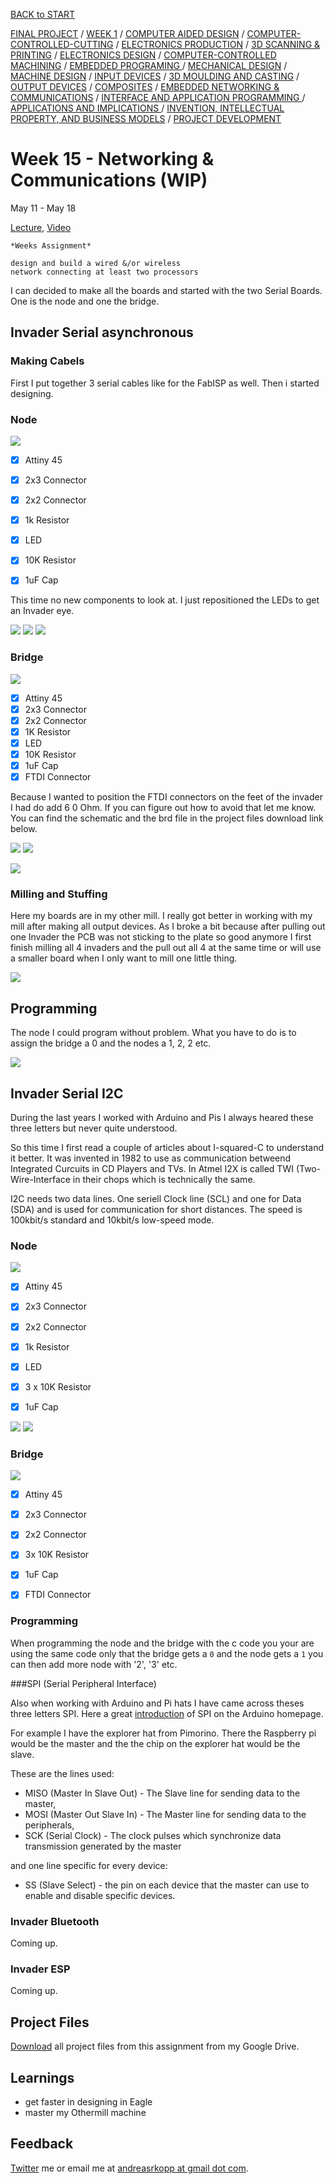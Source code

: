 [BACK to START](../)

[FINAL PROJECT](../final) / [WEEK 1](../week1) / [COMPUTER AIDED DESIGN](../week2) / [COMPUTER-CONTROLLED-CUTTING](../week3) / [ELECTRONICS PRODUCTION](../week4) / [3D SCANNING & PRINTING](../week5) / [ELECTRONICS DESIGN](../week6)  / [COMPUTER-CONTROLLED MACHINING](../week7) / [EMBEDDED PROGRAMING ](../week8) / [MECHANICAL DESIGN](../week9) / [MACHINE DESIGN](../week10) / [INPUT DEVICES](../week11) / [3D MOULDING AND CASTING](../week12) / [OUTPUT DEVICES](../week13) / [COMPOSITES](../week14) / [EMBEDDED NETWORKING & COMMUNICATIONS](../week15) / [INTERFACE AND APPLICATION PROGRAMMING ](../week16) / [APPLICATIONS AND IMPLICATIONS ](../week17) / [INVENTION, INTELLECTUAL PROPERTY, AND BUSINESS MODELS](../week18) / [PROJECT DEVELOPMENT ](../week19)  


# Week 15 - Networking & Communications (WIP)

May 11 - May 18

[Lecture](http://academy.cba.mit.edu/classes/networking_communications/index.html), [Video](http://archive.fabacademy.org/archives/2016/master/videos/05-11/index.html)

~~~
*Weeks Assignment*

design and build a wired &/or wireless 
network connecting at least two processors

~~~

I can decided to make all the boards and started with the two Serial Boards. One is the node and one the bridge. 


## Invader Serial asynchronous

### Making Cabels 

First I put together 3 serial cables like for the FabISP as well. Then i started designing. 

### Node

![](./images/hello.bus.45.node.png)


* [x] Attiny 45
* [x] 2x3 Connector
* [x] 2x2 Connector
* [x] 1k Resistor
* [x] LED
* [x] 10K Resistor
* [x] 1uF Cap


This time no new components to look at. I just repositioned the LEDs to get an Invader eye. 

![](./images/screenshot3.jpg)
![](./images/screenshot4.jpg)
![](./images/image2.jpg)

### Bridge

![](./images/hello.bus.45.bridge.png)


* [x] Attiny 45
* [x] 2x3 Connector
* [x] 2x2 Connector
* [x] 1K Resistor
* [x] LED
* [x] 10K Resistor
* [x] 1uF Cap
* [x] FTDI Connector

Because I wanted to position the FTDI connectors on the feet of the invader I had do add 6 0 Ohm. If you can figure out how to avoid that let me know. You can find the schematic and the brd file in the project files download link below.


![](./images/screenshot1.jpg)
![](./images/screenshot51.jpg)

![](./images/asynbridge3.jpg)


### Milling and Stuffing 

Here my boards are in my other mill. I really got better in working with my mill after making all output devices. As I broke a bit because after pulling out one Invader the PCB was not sticking to the plate so good anymore I first finish milling all 4 invaders and the pull out all 4 at the same time or will use a smaller board when I only want to mill one little thing. 

![](./images/image1.jpg)

## Programming 

The node I could program without problem. What you have to do is to assign the   bridge a 0 and the nodes a 1, 2, 2 etc.


![](./images/screenshot8.jpg)


## Invader Serial I2C

During the last years I worked with Arduino and Pis I always heared these three letters but never quite understood. 

So this time I first read a couple of articles about I-squared-C to understand it better. It was invented in 1982 to use as communication betweend Integrated Curcuits in CD Players and TVs. In Atmel I2X is called TWI (Two-Wire-Interface in their chops which is technically the same.

I2C needs two data lines. One seriell Clock line (SCL) and one for Data (SDA) and is used for communication for short distances. The speed is 100kbit/s standard and 10kbit/s low-speed mode. 


### Node

![](./images/hello.I2C.45.node.png)


* [x] Attiny 45
* [x] 2x3 Connector
* [x] 2x2 Connector
* [x] 1k Resistor
* [x] LED
* [x] 3 x 10K Resistor
* [x] 1uF Cap


![](./images/screenshot6.jpg)
![](./images/screenshot7.jpg)

### Bridge

![](./images/hello.I2C.45.bridge.png)


* [x] Attiny 45
* [x] 2x3 Connector
* [x] 2x2 Connector
* [x] 3x  10K Resistor
* [x] 1uF Cap
* [x] FTDI Connector


### Programming

When programming the node and the bridge with the c code you your are using the same code only that the bridge gets a `0` and the node gets a `1` you can then add more node with '2', '3' etc. 


###SPI (Serial Peripheral Interface)

Also when working with Arduino and Pi hats I have came across theses three letters SPI. Here a great [introduction](https://www.arduino.cc/en/Reference/SPI) of SPI on the Arduino homepage. 

For example I have the explorer hat from Pimorino. There the Raspberry pi would be the master and the the chip on the explorer hat would be the slave.

These are the lines used:

* MISO (Master In Slave Out) - The Slave line for sending data to the master,
* MOSI (Master Out Slave In) - The Master line for sending data to the peripherals,
* SCK (Serial Clock) - The clock pulses which synchronize data transmission generated by the master

and one line specific for every device:
* SS (Slave Select) - the pin on each device that the master can use to enable and disable specific devices.


### Invader Bluetooth

Coming up.

### Invader ESP

Coming up. 


## Project Files

[Download](https://drive.google.com/folderview?id=0B3iYmii-HJ7TOWdGSWFwd1ZlZG8&usp=sharing) all project files from this assignment from my Google Drive.


## Learnings

* get faster in designing in Eagle
* master my Othermill machine


## Feedback

[Twitter](http://www.twitter.com/andreaskopp) me or email me at [andreasrkopp at gmail dot com](mailto:andreasrkopp@gmail.com).